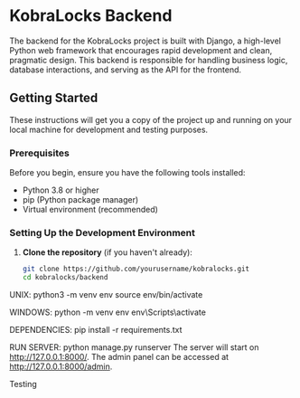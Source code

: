 # KobraLocks Backend

The backend for the KobraLocks project is built with Django, a high-level Python web framework that encourages rapid development and clean, pragmatic design. This backend is responsible for handling business logic, database interactions, and serving as the API for the frontend.

## Getting Started

These instructions will get you a copy of the project up and running on your local machine for development and testing purposes.

### Prerequisites

Before you begin, ensure you have the following tools installed:
- Python 3.8 or higher
- pip (Python package manager)
- Virtual environment (recommended)

### Setting Up the Development Environment

1. **Clone the repository** (if you haven't already):

   ```bash
   git clone https://github.com/yourusername/kobralocks.git
   cd kobralocks/backend

UNIX:
python3 -m venv env
source env/bin/activate

WINDOWS:
python -m venv env
env\Scripts\activate

DEPENDENCIES:
pip install -r requirements.txt

RUN SERVER:
python manage.py runserver
	The server will start on http://127.0.0.1:8000/. The admin panel can be accessed at http://127.0.0.1:8000/admin.


Testing
